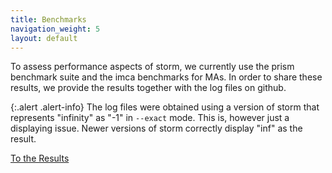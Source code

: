 ```yaml
---
title: Benchmarks
navigation_weight: 5
layout: default
---
```


To assess performance aspects of storm, we currently use the prism benchmark suite and the imca benchmarks for MAs. 
In order to share these results, we provide the results together with the log files on github.

{:.alert .alert-info}
The log files were obtained using a version of storm that represents "infinity" as "-1" in `--exact` mode. This is,
however just a displaying issue. Newer versions of storm correctly display "inf" as the result.

<a href="https://moves-rwth.github.io/storm-benchmark-logs/" class="btn btn-primary btn-lg active" role="button" aria-pressed="true">To the Results</a>



